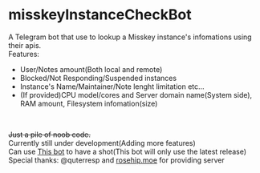 # misskeyInstanceCheckBot
A Telegram bot that use to lookup a Misskey instance's infomations using their apis.
<br>
Features:
<br>
- User/Notes amount(Both local and remote)
- Blocked/Not Responding/Suspended instances
- Instance's Name/Maintainer/Note lenght limitation etc...
- (If provided)CPU model/cores and Server domain name(System side), RAM amount, Filesystem infomation(size)

<br>

~~Just a pile of noob code.~~
<br>
Currently still under development(Adding more features)
<br>
Can use [This bot](https://t.me/the42misskey_bot) to have a shot(This bot will only use the latest release)
<br>
Special thanks: @quterresp and [rosehip.moe](https://rosehip.moe) for providing server